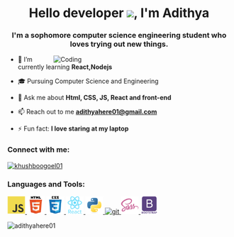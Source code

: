 <h1 align="center">Hello developer  <img src="https://github.com/TheDudeThatCode/TheDudeThatCode/blob/master/Assets/Hi.gif" width="29px">, I'm Adithya</h1>
<h3 align="center">I'm a sophomore computer science engineering student who loves trying out new things.</h3>

<img align="right" alt="Coding" width="400" src="https://cdn.dribbble.com/users/2646423/screenshots/5507196/computer.gif">

- 🌱 I’m currently learning **React,Nodejs**

- 🎓 Pursuing Computer Science and Engineering

- 💬 Ask me about **Html, CSS, JS, React and front-end**

- 📫 Reach out to me **adithyahere01@gmail.com**

- ⚡ Fun fact: **I love staring at my laptop**

<h3 align="left">Connect with me:</h3>
<p align="left">
<a href="https://linkedin.com/in/adithyahere/" target="blank"><img align="center" src="https://cdn.jsdelivr.net/npm/simple-icons@3.0.1/icons/linkedin.svg" alt="khushboogoel01" height="30" width="40" /></a> 
<!--<a href="https://twitter.com/adithyahere_" target="blank"><img align="center" src="https://cdn.jsdelivr.net/npm/simple-icons@3.0.1/icons/twitter.svg" alt="khushboogoel01" height="30" width="40" /></a> -->
<!--<a href="https://instagram.com/adithyahere_/?hl=en" target="blank"><img align="center" src="https://cdn.jsdelivr.net/npm/simple-icons@3.0.1/icons/instagram.svg" alt="_khushboo.goel" height="30" width="40" /></a>-->
 
 
<!--<a href="https://linkedin.com/in/adithyahere/" target="blank"><img align="center" src="https://raw.githubusercontent.com/rahuldkjain/github-profile-readme-generator/master/src/images/icons/Social/linked-in-alt.svg" alt="https://www.linkedin.com/in/adithyahere/" height="30" width="40" /></a>
 <a href="https://twitter.com/adithyahere_" target="blank"><img align="center" src="https://raw.githubusercontent.com/rahuldkjain/github-profile-readme-generator/master/src/images/icons/Social/twitter.svg" alt="https://twitter.com/adithya" height="30" width="40" /></a>-->
 <!--<a href="https://instagram.com/adithyahere_/?hl=en" target="blank"><img align="center" src="https://raw.githubusercontent.com/rahuldkjain/github-profile-readme-generator/master/src/images/icons/Social/instagram.svg" alt="https://www.instagram.com/adithyahere_/?hl=en" height="30" width="40" /></a>-->
<!--<a href="https://dev.to/adithyahere" target="blank"><img align="center" src="https://cdn.jsdelivr.net/npm/simple-icons@3.0.1/icons/dev-dot-to.svg" alt="https://dev.to/adithyahere" height="30" width="40" /></a>-->
 
</p>

<h3 align="left">Languages and Tools:</h3>
<p align="left">
 <a href="https://developer.mozilla.org/en-US/docs/Web/JavaScript" target="_blank"> <img src="https://raw.githubusercontent.com/devicons/devicon/master/icons/javascript/javascript-original.svg" alt="javascript" width="40" height="40"/> </a>
<a href="https://www.w3.org/html/" target="_blank"> <img src="https://raw.githubusercontent.com/devicons/devicon/master/icons/html5/html5-original-wordmark.svg" alt="html5" width="40" height="40"/> </a> 
<a href="https://www.w3schools.com/css/" target="_blank"> <img src="https://raw.githubusercontent.com/devicons/devicon/master/icons/css3/css3-original-wordmark.svg" alt="css3" width="40" height="40"/> </a>
<a href="https://reactjs.org/" target="_blank"> <img src="https://raw.githubusercontent.com/devicons/devicon/master/icons/react/react-original-wordmark.svg" alt="react" width="40" height="40"/> </a>
<a href="https://www.python.org" target="_blank"> <img src="https://raw.githubusercontent.com/devicons/devicon/master/icons/python/python-original.svg" alt="python" width="40" height="40"/> </a> 
<a href="https://git-scm.com/" target="_blank"> <img src="https://www.vectorlogo.zone/logos/git-scm/git-scm-icon.svg" alt="git" width="40" height="40"/> </a> <a href="https://sass-lang.com" target="_blank"> <img src="https://raw.githubusercontent.com/devicons/devicon/master/icons/sass/sass-original.svg" alt="sass" width="40" height="40"/> </a>
<a href="https://getbootstrap.com" target="_blank"> <img src="https://raw.githubusercontent.com/devicons/devicon/master/icons/bootstrap/bootstrap-plain-wordmark.svg" alt="bootstrap" width="40" height="40"/> </a>

 </p>

<p><img align="center" src="https://github-readme-stats.vercel.app/api/top-langs?username=adithyahere01&show_icons=true&locale=en&layout=compact" alt="adithyahere01" /></p>
